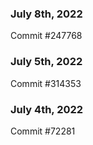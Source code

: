 ### July 8th, 2022

Commit #247768

### July 5th, 2022

Commit #314353


### July 4th, 2022

Commit #72281
